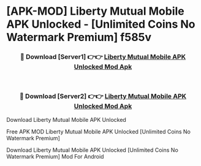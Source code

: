 # [APK-MOD] Liberty Mutual Mobile APK Unlocked - [Unlimited Coins No Watermark Premium] f585v



<div align="center">
<h3>🔴 Download [Server1] 👉👉 <a href="https://momento.my/?title=Liberty_Mutual_Mobile_APK_Unlocked">Liberty Mutual Mobile APK Unlocked Mod Apk</a></h3><br>

<h3>🔴 Download [Server2] 👉👉 <a href="https://momento.my/?title=Liberty_Mutual_Mobile_APK_Unlocked">Liberty Mutual Mobile APK Unlocked Mod Apk</a></h3>
</div>



Download Liberty Mutual Mobile APK Unlocked 

Free APK MOD Liberty Mutual Mobile APK Unlocked [Unlimited Coins No Watermark Premium]

Download Liberty Mutual Mobile APK Unlocked [Unlimited Coins No Watermark Premium] Mod For Android
